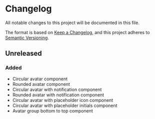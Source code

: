 # Changelog

All notable changes to this project will be documented in this file.

The format is based on [Keep a Changelog](https://keepachangelog.com/en/1.0.0/),
and this project adheres to [Semantic Versioning](https://semver.org/spec/v2.0.0.html).

## Unreleased

### Added

- Circular avatar component
- Rounded avatar component
- Circular avatar with notification component
- Rounded avatar with notification component
- Circular avatar with placeholder icon component
- Circular avatar with placeholder initials component
- Avatar group bottom to top component
